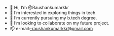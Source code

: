 - 👋 Hi, I’m @Raushankumarkkr
- 👀 I’m interested in exploring things in tech.
- 🌱 I’m currently pursuing my b.tech degree.
- 💞️ I’m looking to collaborate on my future project.
- 📫 e-mail:-raushankumarkkr@gmail.com

<!---
Raushankumarkkr/Raushankumarkkr is a ✨ special ✨ repository because its `README.md` (this file) appears on your GitHub profile.
You can click the Preview link to take a look at your changes.
--->
